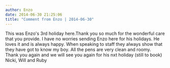 ```yaml
---
author: Enzo
date: 2014-06-30 21:25:06
title: "Comment from Enzo | 2014-06-30"
---
```

This was Enzo's 3rd holiday here.Thank you so much for the wonderful care that you provide. I have no worries sending Enzo here for his holidays. He loves it and is always happy. When speaking to staff they always show that they have got to know my boy. All the pens are very clean and roomy. Thank you again and we will see you again for his nxt holiday (still to book) 
Nicki, Will and Ruby

